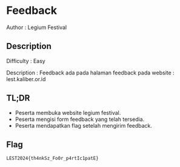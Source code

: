 # Feedback

Author : Legium Festival

## Description

Difficulty : Easy

Description : Feedback ada pada halaman feedback pada website : lest.kaliber.or.id

## TL;DR

- Peserta membuka website legium festival.
- Peserta mengisi form feedback yang telah tersedia.
- Peserta mendapatkan flag setelah mengirim feedback.

## Flag

```
LEST2024{th4nkSz_Fo0r_p4rtIc1patE}
```
